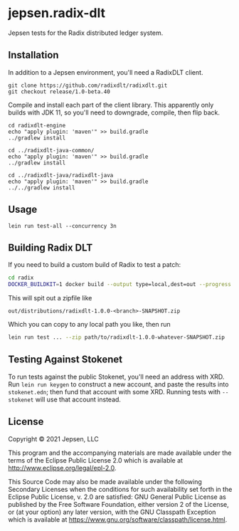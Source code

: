 # jepsen.radix-dlt

Jepsen tests for the Radix distributed ledger system.

## Installation

In addition to a Jepsen environment, you'll need a RadixDLT client.

```
git clone https://github.com/radixdlt/radixdlt.git
git checkout release/1.0-beta.40
```

Compile and install each part of the client library. This apparently only builds with JDK 11, so you'll need to downgrade, compile, then flip back.

```
cd radixdlt-engine
echo "apply plugin: 'maven'" >> build.gradle
../gradlew install
```

```
cd ../radixdlt-java-common/
echo "apply plugin: 'maven'" >> build.gradle
../gradlew install
```

```
cd ../radixdlt-java/radixdlt-java
echo "apply plugin: 'maven'" >> build.gradle
../../gradlew install
```

## Usage

```
lein run test-all --concurrency 3n
```

## Building Radix DLT

If you need to build a custom build of Radix to test a patch:

```sh
cd radix
DOCKER_BUILDKIT=1 docker build --output type=local,dest=out --progress plain -f radixdlt-core/docker/Dockerfile.build .
```

This will spit out a zipfile like

```
out/distributions/radixdlt-1.0.0-<branch>-SNAPSHOT.zip
```

Which you can copy to any local path you like, then run

```sh
lein run test ... --zip path/to/radixdlt-1.0.0-whatever-SNAPSHOT.zip
```

## Testing Against Stokenet

To run tests against the public Stokenet, you'll need an address with XRD. Run
`lein run keygen` to construct a new account, and paste the results into
`stokenet.edn`; then fund that account with some XRD. Running tests with
`--stokenet` will use that account instead.

## License

Copyright © 2021 Jepsen, LLC

This program and the accompanying materials are made available under the
terms of the Eclipse Public License 2.0 which is available at
http://www.eclipse.org/legal/epl-2.0.

This Source Code may also be made available under the following Secondary
Licenses when the conditions for such availability set forth in the Eclipse
Public License, v. 2.0 are satisfied: GNU General Public License as published by
the Free Software Foundation, either version 2 of the License, or (at your
option) any later version, with the GNU Classpath Exception which is available
at https://www.gnu.org/software/classpath/license.html.
